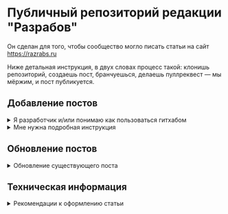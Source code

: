 # Публичный репозиторий редакции "Разрабов"
Он сделан для того, чтобы сообщество могло писать статьи на сайт https://razrabs.ru

Ниже детальная инструкция, в двух словах процесс такой: клонишь репозиторий, создаешь пост, бранчуешься, делаешь пуллреквест — мы мёржим, и пост публикуется.

## Добавление постов

<details><summary>Я разработчик и/или понимаю как пользоваться гитхабом</summary>
<p>

- Создать отдельную ветку от main

- Закинуть в нее папку с постом. Важно, что название папки не должно повторятся, иначе произойдет обновление существующего поста

- Создать PR

- Лейблы в PR будут использованы как теги в посте

</p>
</details>

<details><summary>Мне нужна подробная инструкция</summary>
<p>

- Создать отдельную ветку от main, в текстовом поле ввести название новой ветки, нажать на Create branch
 
![pr_creating](https://user-images.githubusercontent.com/48432436/165773036-c069375a-be64-4acc-9588-f7feff17f86d.png)

- Перейти в новую ветку и кликнуть 'Add file' => 'Upload files'

![file_upload](https://user-images.githubusercontent.com/48432436/165773878-ec09aa84-1e31-4bd3-9f5d-75bfa10ed0b5.png)

- Перетащить файл поста или папку с файлом в поле на новой странице. После успешной загрузки нажать зеленую кнопку 'Commit changes'
  - При создании нового поста важно убедиться, что папка с таким именем не существует в основной ветке, иначе существующий пост будет обновлен  ( за раз можно добавить не более 30 файлов)

![drag_n_drop](https://user-images.githubusercontent.com/48432436/165774478-9143844f-141a-4fda-8602-2b4c183768dc.png)

- Если все прошло успешно, то на экране появится соответствующее сообщение, в котором предлагается создать Pull Request. Кликаем зеленую кнопку 'Compare & pull request'

![create_pr](https://user-images.githubusercontent.com/48432436/165775602-7d316595-dc96-455a-8b18-aa0ca94afc08.PNG)

- В новом окне надо задать информацию о Pull Request. Поля заголовка и описания используются только для удобства редактора, они не играют абсолютно никакой роли в формировании поста. Те лейблы, которые будут проставлены в поле 'labels' в дальнейшем станут тегами поста. На данном этапе необязательно заполнять все как в последний раз, у вас еще будет возможно все отредактировать. После всех приготовлений кликаем зеленую кнопку 'Create pull request'

![Pr_desc](https://user-images.githubusercontent.com/48432436/165777031-a5195bf2-cd7a-465d-a010-487b23bc444d.PNG)

- В следующем окне отображается вся информация о вашем Pull Request, вы в любой момент можете его закрыть и вернуться позднее, прогресс не пропадет. Создание поста происходит после клика на кнопку 'Merge pull request'

</p>
</details>

## Обновление постов

<details><summary>Обновление существующего поста</summary>
<p>

- Если необходимо обновить только теги, то можно использовать Pull Request, который создавался ранее для создания поста, в случае изменения тегов в этом PR они автоматически изменятся в посте.

- Для редактирования остальных полей необходимо пройти процедуру создания поста снова. При обновлении поста важно учитывать его расположение в основной ветке проекта. То есть, если файл поста, который вы хотите изменить, называется 'PostAboutForest.md' и находится в папке 'Forest', то в новой ветке он так же должен находится в папке 'Forest' и иметь названия 'PostAboutForest.md'. Остальные полностью действия аналогичны созданию поста

</p>
</details>

## Техническая информация

<details><summary>Рекомендации к оформлению статьи</summary>
<p>
 
### Варианты размещения заголовка, описания, превью в статье

- Заголовок - первая строка в файле, обязательно наличие '#' перед началом строки
 
- Превью - первая картинка (.jpg, .png, .jpeg) в статье. Находится между заголовком и телом статьи
 
- Описание - Первый абзац статьи после заголовка (!! При отсутствии разделения текста на абзацы в описании весь текст статьи)

Примерный формат:
```
# Заголовок

![img](абсолютная ссылка на картинку.jpg)

Этот абзац попадет в описание статьи

Сама статья...
...
```

![img](sample.png)




 ### Ограничения по количеству символов в посте и рекомендации к изображениям
 
- Небольшой заголовок
- Описание в один абзац
- Превью статьи не должна быть формата .gif
- По изображениям желателен любой горизонтальный формат(.jpg, .png, .jpeg). Соотношение сторон между 4:3 и 16:9 либо приближенное .
 
</p>
</details>
